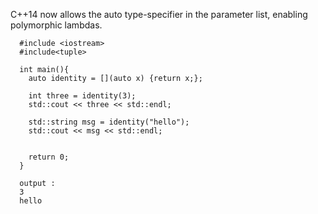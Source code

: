C++14 now allows the auto type-specifier in the parameter list, enabling polymorphic lambdas.


      #include <iostream>
      #include<tuple>

      int main(){
        auto identity = [](auto x) {return x;};
        
        int three = identity(3);
        std::cout << three << std::endl;
                
        std::string msg = identity("hello");
        std::cout << msg << std::endl;
        
        
        return 0;
      }
      
      output : 
      3
      hello
